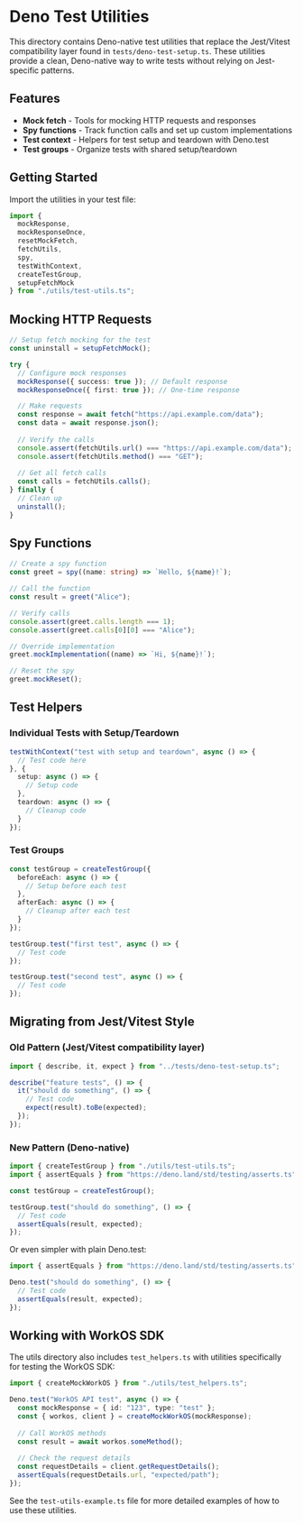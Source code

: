 # Deno Test Utilities

This directory contains Deno-native test utilities that replace the Jest/Vitest compatibility layer found in `tests/deno-test-setup.ts`. These utilities provide a clean, Deno-native way to write tests without relying on Jest-specific patterns.

## Features

- **Mock fetch** - Tools for mocking HTTP requests and responses
- **Spy functions** - Track function calls and set up custom implementations
- **Test context** - Helpers for test setup and teardown with Deno.test
- **Test groups** - Organize tests with shared setup/teardown

## Getting Started

Import the utilities in your test file:

```typescript
import { 
  mockResponse, 
  mockResponseOnce, 
  resetMockFetch, 
  fetchUtils, 
  spy, 
  testWithContext, 
  createTestGroup,
  setupFetchMock 
} from "./utils/test-utils.ts";
```

## Mocking HTTP Requests

```typescript
// Setup fetch mocking for the test
const uninstall = setupFetchMock();

try {
  // Configure mock responses
  mockResponse({ success: true }); // Default response
  mockResponseOnce({ first: true }); // One-time response

  // Make requests
  const response = await fetch("https://api.example.com/data");
  const data = await response.json();
  
  // Verify the calls
  console.assert(fetchUtils.url() === "https://api.example.com/data");
  console.assert(fetchUtils.method() === "GET");
  
  // Get all fetch calls
  const calls = fetchUtils.calls();
} finally {
  // Clean up
  uninstall();
}
```

## Spy Functions

```typescript
// Create a spy function
const greet = spy((name: string) => `Hello, ${name}!`);

// Call the function
const result = greet("Alice");

// Verify calls
console.assert(greet.calls.length === 1);
console.assert(greet.calls[0][0] === "Alice");

// Override implementation
greet.mockImplementation((name) => `Hi, ${name}!`);

// Reset the spy
greet.mockReset();
```

## Test Helpers

### Individual Tests with Setup/Teardown

```typescript
testWithContext("test with setup and teardown", async () => {
  // Test code here
}, {
  setup: async () => {
    // Setup code
  },
  teardown: async () => {
    // Cleanup code
  }
});
```

### Test Groups

```typescript
const testGroup = createTestGroup({
  beforeEach: async () => {
    // Setup before each test
  },
  afterEach: async () => {
    // Cleanup after each test
  }
});

testGroup.test("first test", async () => {
  // Test code
});

testGroup.test("second test", async () => {
  // Test code
});
```

## Migrating from Jest/Vitest Style

### Old Pattern (Jest/Vitest compatibility layer)

```typescript
import { describe, it, expect } from "../tests/deno-test-setup.ts";

describe("feature tests", () => {
  it("should do something", () => {
    // Test code
    expect(result).toBe(expected);
  });
});
```

### New Pattern (Deno-native)

```typescript
import { createTestGroup } from "./utils/test-utils.ts";
import { assertEquals } from "https://deno.land/std/testing/asserts.ts";

const testGroup = createTestGroup();

testGroup.test("should do something", () => {
  // Test code
  assertEquals(result, expected);
});
```

Or even simpler with plain Deno.test:

```typescript
import { assertEquals } from "https://deno.land/std/testing/asserts.ts";

Deno.test("should do something", () => {
  // Test code
  assertEquals(result, expected);
});
```

## Working with WorkOS SDK

The utils directory also includes `test_helpers.ts` with utilities specifically for testing the WorkOS SDK:

```typescript
import { createMockWorkOS } from "./utils/test_helpers.ts";

Deno.test("WorkOS API test", async () => {
  const mockResponse = { id: "123", type: "test" };
  const { workos, client } = createMockWorkOS(mockResponse);
  
  // Call WorkOS methods
  const result = await workos.someMethod();
  
  // Check the request details
  const requestDetails = client.getRequestDetails();
  assertEquals(requestDetails.url, "expected/path");
});
```

See the `test-utils-example.ts` file for more detailed examples of how to use these utilities.